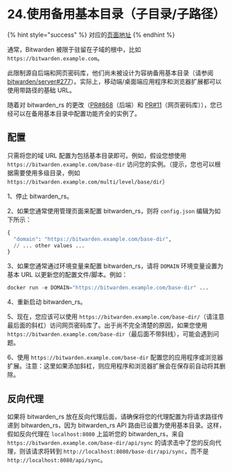 # 24.使用备用基本目录（子目录/子路径）

{% hint style="success" %}
对应的[页面地址](https://github.com/dani-garcia/bitwarden_rs/wiki/Using-an-alternate-base-dir)
{% endhint %}

通常，Bitwarden 被限于驻留在子域的根中，比如`https://bitwarden.example.com`。

此限制源自后端和网页密码库，他们尚未被设计为容纳备用基本目录（请参阅 [bitwarden/server\#277](https://github.com/bitwarden/server/issues/277)）。实际上，移动端/桌面端应用程序和浏览器扩展都可以使用带路径的基础 URL。

随着对 bitwarden\_rs 的更改（[PR\#868](https://github.com/dani-garcia/bitwarden_rs/pull/868)（后端）和 [PR\#11](https://github.com/dani-garcia/bw_web_builds/pull/11)（网页密码库）），您已经可以在备用基本目录中配置功能齐全的实例了。

## 配置 <a id="configuration"></a>

只需将您的域 URL 配置为包括基本目录即可。例如，假设您想使用 `https://bitwarden.example.com/base-dir` 访问您的实例。（提示，您也可以根据需要使用多级目录，例如 `https://bitwarden.example.com/multi/level/base/dir`）

1、停止 bitwarden\_rs。

2、如果您通常使用管理页面来配置 bitwarden\_rs，则将 `config.json` 编辑为如下所示：

```python
{
  "domain": "https://bitwarden.example.com/base-dir",
  // ... other values ...
}
```

3、如果您通常通过环境变量来配置 bitwarden\_rs，请将 `DOMAIN` 环境变量设置为基本 URL 以更新您的配置文件/脚本。例如：

```python
docker run -e DOMAIN="https://bitwarden.example.com/base-dir" ...
```

4、重新启动 bitwarden\_rs。

5、现在，您应该可以使用 `https://bitwarden.example.com/base-dir/`（请注意最后面的斜杠）访问网页密码库了。出于尚不完全清楚的原因，如果您使用 `https://bitwarden.example.com/base-dir`（最后面不带斜线），可能会遇到问题。

6、使用 `https://bitwarden.example.com/base-dir` 配置您的应用程序或浏览器扩展。注意：这里如果添加斜杠，则应用程序和浏览器扩展会在保存前自动将其删除。

## 反向代理 <a id="reverse-proxying"></a>

如果将 bitwarden\_rs 放在反向代理后面，请确保将您的代理配置为将请求路径传递到 bitwarden\_rs，因为 bitwarden\_rs API 路由已设置为使用基本目录。这样，假如反向代理在 `localhost:8080` 上监听您的 bitwarden\_rs，来自 `https://bitwarden.example.com/base-dir/api/sync` 的请求击中了您的反向代理，则该请求将转到 `http://localhost:8080/base-dir/api/sync`，而不是 `http://localhost:8080/api/sync`。

